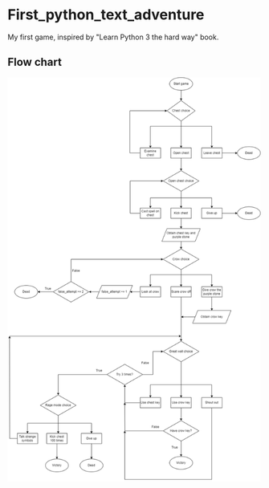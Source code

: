 # First_python_text_adventure

My first game, inspired by "Learn Python 3 the hard way" book.

## Flow chart

![Flow chart](./flow_chart.png)
